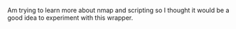 Am trying to learn more about nmap and scripting so I thought it would be a good idea to experiment with this wrapper.
